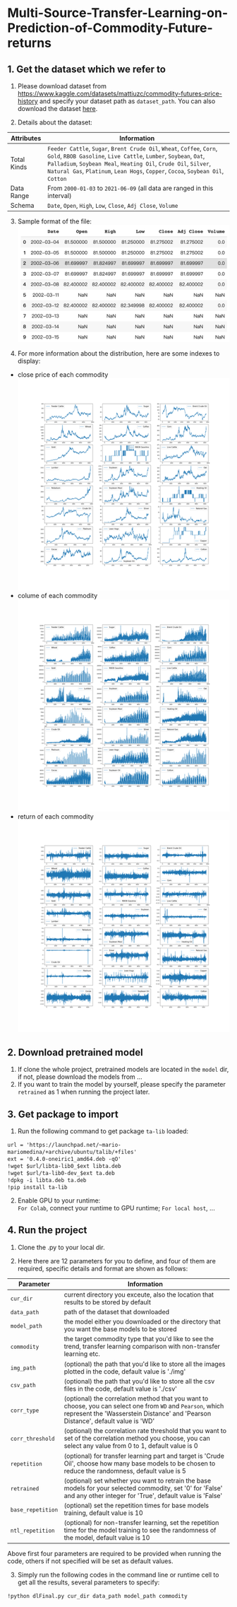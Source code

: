 # Multi-Source-Transfer-Learning-on-Prediction-of-Commodity-Future-returns
## 1. Get the dataset which we refer to
1. Please download dataset from https://www.kaggle.com/datasets/mattiuzc/commodity-futures-price-history and specify your dataset path as `dataset_path`. You can also download the dataset [here](https://github.com/LegenQS/Multi-Source-Transfer-Learning-on-Prediction-of-Commodity-Future-returns/tree/main/Commodity_Data). 

2. Details about the dataset:  

| Attributes    | Information |  
| ------------- | ------------- |  
| Total Kinds   | `Feeder Cattle`, `Sugar`, `Brent Crude Oil`, `Wheat`, `Coffee`, `Corn`, `Gold`, `RBOB Gasoline`, `Live Cattle`, `Lumber`, `Soybean`, `Oat`, `Palladium`, `Soybean Meal`, `Heating Oil`, `Crude Oil`, `Silver`, `Natural Gas`, `Platinum`, `Lean Hogs`, `Copper`, `Cocoa`, `Soybean Oil`, `Cotton`|    
| Data Range   | From `2000-01-03` to `2021-06-09` (all data are ranged in this interval)  |  
| Schema       | `Date`, `Open`, `High`, `Low`, `Close`, `Adj Close`, `Volume` |

3. Sample format of the file:
![image](https://github.com/LegenQS/Multi-Source-Transfer-Learning-on-Prediction-of-Commodity-Future-returns/blob/main/img/sample.png)  

4. For more information about the distribution, here are some indexes to display:   
  - close price of each commodity
![image](https://github.com/LegenQS/Multi-Source-Transfer-Learning-on-Prediction-of-Commodity-Future-returns/blob/main/img/close.png) 
  - colume of each commodity
![image](https://github.com/LegenQS/Multi-Source-Transfer-Learning-on-Prediction-of-Commodity-Future-returns/blob/main/img/volume.png) 
  - return of each commodity
![image](https://github.com/LegenQS/Multi-Source-Transfer-Learning-on-Prediction-of-Commodity-Future-returns/blob/main/img/return.png) 

## 2. Download pretrained model
1. If clone the whole project, pretrained models are located in the `model` dir, if not, please download the models from ...
2. If you want to train the model by yourself, please specify the parameter `retrained` as 1 when running the project later.

## 3. Get package to import 
1. Run the following command to get package `ta-lib` loaded:
```
url = 'https://launchpad.net/~mario-mariomedina/+archive/ubuntu/talib/+files'
ext = '0.4.0-oneiric1_amd64.deb -qO'
!wget $url/libta-lib0_$ext libta.deb
!wget $url/ta-lib0-dev_$ext ta.deb
!dpkg -i libta.deb ta.deb
!pip install ta-lib
```

2. Enable GPU to your runtime:  
`For Colab`, connect your runtime to GPU runtime;
`For local host`, ...

## 4. Run the project
1. Clone the .py to your local dir.

2. Here there are 12 parameters for you to define, and four of them are required, specific details and format are shown as follows:

| Parameter       | Information |  
| -------------   | ------------- |  
| `cur_dir `      |  current directory you exceute, also the location that results to be stored by default |    
| `data_path`     |  path of the dataset that downloaded |
| `model_path`    |  the model either you downloaded or the directory that you want the base models to be stored |
| `commodity`     |  the target commodity type that you'd like to see the trend, transfer learning comparison with non-transfer learning etc. |
| `img_path`      |  (optional) the path that you'd like to store all the images plotted in the code, default value is './img' |
| `csv_path`      |  (optional) the path that you'd like to store all the csv files in the code, default value is './csv' |
| `corr_type`     |  (optional) the correlation method that you want to choose, you can select one from `WD` and `Pearson`, which represent the 'Wasserstein Distance' and 'Pearson Distance', default value is 'WD' |
| `corr_threshold`|  (optional) the correlation rate threshold that you want to set of the correlation method you choose, you can select any value from 0 to 1, default value is 0 |
| `repetition`    |  (optional) for transfer learning part and target is 'Crude Oil', choose how many base models to be chosen to reduce the randomness, default value is 5|
| `retrained`     | (optional) set whether you want to retrain the base models for your selected commodity, set '0' for 'False' and any other integer for 'True', default value is 'False' |
| `base_repetition` | (optional) set the repetition times for base models training, default value is 10 |
| `ntl_repetition`  | (optional) for non-transfer learning, set the repetition time for the model training to see the randomness of the model, default value is 10 |

Above first four parameters are required to be provided when running the code, others if not specified will be set as default values.

3. Simply run the following codes in the command line or runtime cell to get all the results, several parameters to specify:
```
!python dlFinal.py cur_dir data_path model_path commodity
```
